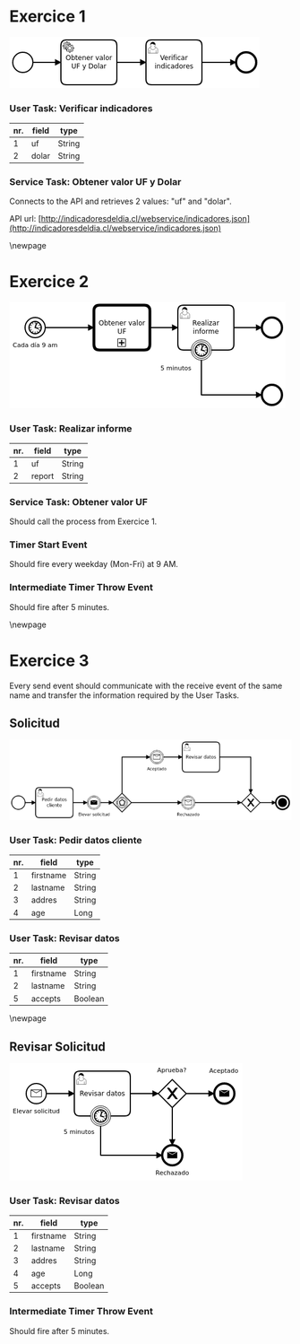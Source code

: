 # Exercice 1
![BPMN Diagram](conn.png)

### User Task: Verificar indicadores

| nr. | field | type   |
|-----|-------|--------|
|   1 | uf    | String |
|   2 | dolar | String |

### Service Task: Obtener valor UF y Dolar

Connects to the API and retrieves 2 values: "uf" and "dolar".

API url: [http://indicadoresdeldia.cl/webservice/indicadores.json](http://indicadoresdeldia.cl/webservice/indicadores.json)

\newpage

# Exercice 2
![BPMN Diagram](call.png)

### User Task: Realizar informe

| nr. | field  | type   |
|-----|--------|--------|
|   1 | uf     | String |
|   2 | report | String |

### Service Task: Obtener valor UF

Should call the process from Exercice 1.

### Timer Start Event

Should fire every weekday (Mon-Fri) at 9 AM.

### Intermediate Timer Throw Event

Should fire after 5 minutes.

\newpage

# Exercice 3

Every send event should communicate with the receive event of the same name and
transfer the information required by the User Tasks.

## Solicitud
![BPMN Diagram](msg1.png)

### User Task: Pedir datos cliente

| nr. | field     | type   |
|-----|-----------|--------|
|   1 | firstname | String |
|   2 | lastname  | String |
|   3 | addres    | String |
|   4 | age       | Long   |

### User Task: Revisar datos

| nr. | field     | type    |
|-----|-----------|---------|
|   1 | firstname | String  |
|   2 | lastname  | String  |
|   5 | accepts   | Boolean |

\newpage

## Revisar Solicitud
![BPMN Diagram](msg2.png)

### User Task: Revisar datos

| nr. | field     | type    |
|-----|-----------|---------|
|   1 | firstname | String  |
|   2 | lastname  | String  |
|   3 | addres    | String  |
|   4 | age       | Long    |
|   5 | accepts   | Boolean |

### Intermediate Timer Throw Event

Should fire after 5 minutes.

